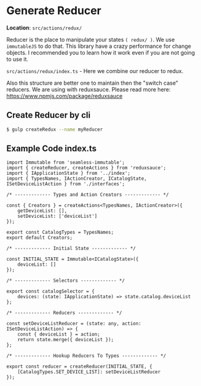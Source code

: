 

# Generate Reducer

<b>Location</b>: `src/actions/redux/`

Reducer is the place to manipulate your states `( redux/ )`.
We use `immutableJS` to do that. This library have a crazy performance for change objects.
I recommended you to learn how it work even if you are not going to use it.

`src/actions/redux/index.ts` - Here we combine our reducer to redux.

Also this structure are better one to maintain then the "switch case" reducers.
We are using with reduxsauce.
Please read more here: https://www.npmjs.com/package/reduxsauce

## Create Reducer by cli

``` sh
$ gulp createRedux --name myReducer
```


## Example Code index.ts

``` JS
import Immutable from 'seamless-immutable';
import { createReducer, createActions } from 'reduxsauce';
import { IApplicationState } from '../index';
import { TypesNames, IActionCreator, ICatalogState, ISetDeviceListAction } from './interfaces';

/* ------------- Types and Action Creators ------------- */

const { Creators } = createActions<TypesNames, IActionCreator>({
    getDeviceList: [],
    setDeviceList: ['deviceList']
});

export const CatalogTypes = TypesNames;
export default Creators;

/* ------------- Initial State ------------- */

const INITIAL_STATE = Immutable<ICatalogState>({
    deviceList: []
});

/* ------------- Selectors ------------- */

export const catalogSelector = {
    devices: (state: IApplicationState) => state.catalog.deviceList
};

/* ------------- Reducers ------------- */

const setDeviceListReducer = (state: any, action: ISetDeviceListAction) => {
    const { deviceList } = action;
    return state.merge({ deviceList });
};

/* ------------- Hookup Reducers To Types ------------- */

export const reducer = createReducer(INITIAL_STATE, {
    [CatalogTypes.SET_DEVICE_LIST]: setDeviceListReducer
});

```
